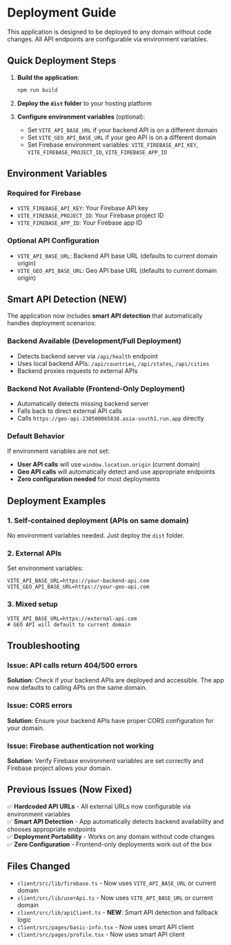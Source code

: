 # Deployment Guide

This application is designed to be deployed to any domain without code changes. All API endpoints are configurable via environment variables.

## Quick Deployment Steps

1. **Build the application**:
   ```bash
   npm run build
   ```

2. **Deploy the `dist` folder** to your hosting platform

3. **Configure environment variables** (optional):
   - Set `VITE_API_BASE_URL` if your backend API is on a different domain
   - Set `VITE_GEO_API_BASE_URL` if your geo API is on a different domain
   - Set Firebase environment variables: `VITE_FIREBASE_API_KEY`, `VITE_FIREBASE_PROJECT_ID`, `VITE_FIREBASE_APP_ID`

## Environment Variables

### Required for Firebase
- `VITE_FIREBASE_API_KEY`: Your Firebase API key
- `VITE_FIREBASE_PROJECT_ID`: Your Firebase project ID  
- `VITE_FIREBASE_APP_ID`: Your Firebase app ID

### Optional API Configuration
- `VITE_API_BASE_URL`: Backend API base URL (defaults to current domain origin)
- `VITE_GEO_API_BASE_URL`: Geo API base URL (defaults to current domain origin)

## Smart API Detection (NEW)

The application now includes **smart API detection** that automatically handles deployment scenarios:

### Backend Available (Development/Full Deployment)
- Detects backend server via `/api/health` endpoint
- Uses local backend APIs: `/api/countries`, `/api/states`, `/api/cities`
- Backend proxies requests to external APIs

### Backend Not Available (Frontend-Only Deployment)
- Automatically detects missing backend server
- Falls back to direct external API calls
- Calls `https://geo-api-230500065838.asia-south1.run.app` directly

### Default Behavior
If environment variables are not set:
- **User API calls** will use `window.location.origin` (current domain)
- **Geo API calls** will automatically detect and use appropriate endpoints
- **Zero configuration needed** for most deployments

## Deployment Examples

### 1. Self-contained deployment (APIs on same domain)
No environment variables needed. Just deploy the `dist` folder.

### 2. External APIs
Set environment variables:
```env
VITE_API_BASE_URL=https://your-backend-api.com
VITE_GEO_API_BASE_URL=https://your-geo-api.com
```

### 3. Mixed setup
```env
VITE_API_BASE_URL=https://external-api.com
# GEO API will default to current domain
```

## Troubleshooting

### Issue: API calls return 404/500 errors
**Solution**: Check if your backend APIs are deployed and accessible. The app now defaults to calling APIs on the same domain.

### Issue: CORS errors
**Solution**: Ensure your backend APIs have proper CORS configuration for your domain.

### Issue: Firebase authentication not working  
**Solution**: Verify Firebase environment variables are set correctly and Firebase project allows your domain.

## Previous Issues (Now Fixed)
✅ **Hardcoded API URLs** - All external URLs now configurable via environment variables  
✅ **Smart API Detection** - App automatically detects backend availability and chooses appropriate endpoints  
✅ **Deployment Portability** - Works on any domain without code changes  
✅ **Zero Configuration** - Frontend-only deployments work out of the box

## Files Changed
- `client/src/lib/firebase.ts` - Now uses `VITE_API_BASE_URL` or current domain  
- `client/src/lib/userApi.ts` - Now uses `VITE_API_BASE_URL` or current domain  
- `client/src/lib/apiClient.ts` - **NEW**: Smart API detection and fallback logic
- `client/src/pages/basic-info.tsx` - Now uses smart API client
- `client/src/pages/profile.tsx` - Now uses smart API client